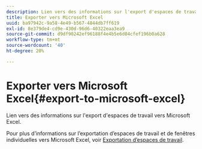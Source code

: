 ```yaml
---
description: Lien vers des informations sur l'export d'espaces de travail vers Microsoft Excel.
title: Exporter vers Microsoft Excel
uuid: ba97942c-9a58-4e49-b567-4844db7ff619
exl-id: 8e379de4-cd9e-430d-96d6-40322eaa3ea9
source-git-commit: d9df90242ef96188f4e4b5e6d04cfef196b0a628
workflow-type: tm+mt
source-wordcount: '40'
ht-degree: 20%

---
```


# Exporter vers Microsoft Excel{#export-to-microsoft-excel}

Lien vers des informations sur l&#39;export d&#39;espaces de travail vers Microsoft Excel.

Pour plus d’informations sur l’exportation d’espaces de travail et de fenêtres individuelles vers Microsoft Excel, voir [Exportation d’espaces de travail](../../../../home/c-get-started/c-work-worksp/c-ex-wksp.md#concept-27e4457bd14b43f198071e38d85d6d2f).
